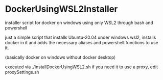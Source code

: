 # DockerUsingWSL2Installer
installer script for docker on windows using only WSL2 through bash and powershell

just a simple script that installs Ubuntu-20.04 under windows wsl2, installs docker in it and adds the necessary aliases and powershell functions to use it. 

(basically docker on windows without docker desktop)

executed via ./installDockerUsingWSL2.sh
if you need it to use a proxy, edit proxySettings.sh

